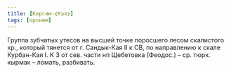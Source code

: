 ```yaml
---
title: [Киргим-❮Кая❯]
tags: [ороним]
---
```


Группа зубчатых утесов на высшей точке поросшего лесом скалистого хр., который
тянется от г. Сандык-Кая II к СВ, по направлению к скале Курбан-Кая I. К З от
сев. части нп Щебетовка (Феодос.) – ср. тюрк. кырмак – ломать, разбивать.
